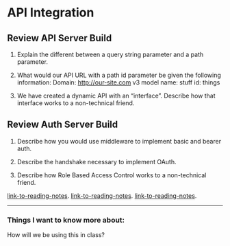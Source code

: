 # API Integration

## Review API Server Build

1. Explain the different between a query string parameter and a path parameter.



2. What would our API URL with a path id parameter be given the following information:
Domain: http://our-site.com
v3
model name: stuff
id: things



3. We have created a dynamic API with an “interface”. Describe how that interface works to a non-technical friend.



## Review Auth Server Build

1. Describe how you would use middleware to implement basic and bearer auth.



2. Describe the handshake necessary to implement OAuth.



3. Describe how Role Based Access Control works to a non-technical friend.



[link-to-reading-notes](https://codefellows.github.io/code-401-javascript-guide/curriculum/apps-and-libraries/api-server/).
[link-to-reading-notes](https://codefellows.github.io/code-401-javascript-guide/curriculum/apps-and-libraries/auth-server/).
[link-to-reading-notes]().

*************************************************************************************************************

### Things I want to know more about:

How will we be using this in class?